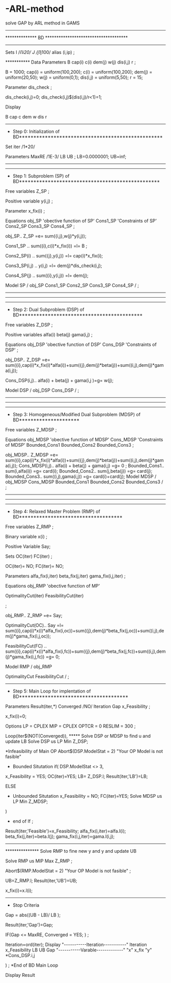 # -ARL-method
solve GAP by ARL method in GAMS
********************************************************
************** BD  *************************************
********************************************************

Sets
I /i1*i20/
J /j1*j100/
alias (i,ip)
;

*********** Data
Parameters
B
cap(i)
c(i)
dem(j)
w(j)
dis(i,j)
r
;

B        = 1000;
cap(i)   = uniform(100,200);
c(i)     = uniform(100,200);
dem(j)   = uniform(20,50);
w(j)     = uniform(0,1);
dis(i,j) = uniform(5,50);
r        = 15;

Parameter
dis_check
;

dis_check(i,j)=0;
dis_check(i,j)$(dis(i,j)/r<1)=1;

Display


B
cap
c
dem
w
dis
r

********************************************************************************
* Step 0: Initialization of BD**************************************************

Set iter /1*20/

Parameters
MaxRE   /1E-3/
LB
UB
;
LB=0.0000001;
UB=inf;

********************************************************************************

********************************************************************************
* Step 1: Subproblem (SP) of BD*************************************************

Free variables
Z_SP    ;

Positive variable
y(i,j) ;

Parameter
x_fix(i) ;

Equations
obj_SP       'obective function of SP'
Cons1_SP      'Constraints of SP'
Cons2_SP
Cons3_SP
Cons4_SP
;

obj_SP..         Z_SP =e= sum({i,j},w(j)*y(i,j));

Cons1_SP       ..  sum({i},c(i)*x_fix(i)) =l= B ;


Cons2_SP(i)    ..  sum({j},y(i,j)) =l= cap(i)*x_fix(i);


Cons3_SP(i,j)  ..  y(i,j) =l= dem(j)*dis_check(i,j);


Cons4_SP(j)    ..  sum({i},y(i,j)) =l= dem(j);
 


Model SP
/
obj_SP
Cons1_SP
Cons2_SP
Cons3_SP
Cons4_SP
/
;

********************************************************************************
********************************************************************************
********************************************************************************
* Step 2: Dual Subproblem (DSP) of BD*******************************************

Free variables
Z_DSP    ;

Positive variables
alfa(i)
beta(j)
gama(i,j) ;


Equations
obj_DSP       'obective function of DSP'
Cons_DSP      'Constraints of DSP'
;

obj_DSP..         Z_DSP =e=  sum({i},cap(i)*x_fix(i)*alfa(i))+sum({j},dem(j)*beta(j))+sum((i,j),dem(j)*gama(i,j));

Cons_DSP(i,j)..   alfa(i) + beta(j) + gama(i,j )=g= w(j);

Model DSP
/
obj_DSP
Cons_DSP
/
;
********************************************************************************
********************************************************************************
********************************************************************************
* Step 3: Homogeneous/Modified Dual Subproblem (MDSP) of BD*********************

Free variables
Z_MDSP    ;

Equations
obj_MDSP       'obective function of MDSP'
Cons_MDSP      'Constraints of MDSP'
Bounded_Cons1
Bounded_Cons2
Bounded_Cons3
;

obj_MDSP..         Z_MDSP =e=  sum({i},cap(i)*x_fix(i)*alfa(i))+sum({j},dem(j)*beta(j))+sum((i,j),dem(j)*gama(i,j));
Cons_MDSP(i,j)..     alfa(i) + beta(j) + gama(i,j) =g= 0 ;
Bounded_Cons1..    sum(i,alfa(i)) =g= card(i);
Bounded_Cons2..    sum(j,beta(j)) =g= card(j);
Bounded_Cons3..    sum((i,j),gama(i,j)) =g= card(i)+card(j);
Model MDSP
/
obj_MDSP
Cons_MDSP
Bounded_Cons1
Bounded_Cons2
Bounded_Cons3
/
;
********************************************************************************
********************************************************************************
********************************************************************************
* Step 4: Relaxed Master Problem (RMP) of BD************************************

Free variables
Z_RMP    ;

Binary variable
x(i)
;

Positive Variable Say;

Sets
OC(iter)
FC(iter)
;

OC(iter)= NO;
FC(iter)= NO;

Parameters
alfa_fix(i,iter)
beta_fix(j,iter)
gama_fix(i,j,iter)
;



Equations
obj_RMP       'obective function of MP'


OptimalityCut(iter)
FeasibilityCut(iter)

;

obj_RMP..                Z_RMP =e= Say;


OptimalityCut(OC)..      Say  =l= sum({i},cap(i)*x(i)*alfa_fix(i,oc))+sum({j},dem(j)*beta_fix(j,oc))+sum((i,j),dem(j)*gama_fix(i,j,oc));

FeasibilityCut(FC) ..   sum({i},cap(i)*x(i)*alfa_fix(i,fc))+sum({j},dem(j)*beta_fix(j,fc))+sum((i,j),dem(j)*gama_fix(i,j,fc)) =g= 0;


Model RMP
/
obj_RMP

OptimalityCut
FeasibilityCut
/
;
********************************************************************************
* Step 5: Main Loop for implentation of BD**************************************


Parameters
Result(iter,*)
Converged /NO/
Iteration
Gap
x_Feasibility
;

x_fix(i)=0;

Options
LP  =  CPLEX
MIP = CPLEX
OPTCR = 0
RESLIM = 300
;

Loop(iter$(NOT(Converged)),
***** Solve DSP or MDSP to find u and update LB
Solve DSP us LP Min Z_DSP;

*Infeasibility of Main OP
Abort$(DSP.ModelStat = 2) "Your OP Model is not fasible"

* Bounded Situtation
if( DSP.ModelStat <> 3,

x_Feasibility = YES;
OC(iter)=YES;
LB= Z_DSP.l;
Result(iter,'LB')=LB;

ELSE
* Unbounded Situtation
x_Feasibility = NO;
FC(iter)=YES;
Solve MDSP us LP Min Z_MDSP;

)
* end of If
;

Result(iter,'Feasible')=x_Feasibility;
alfa_fix(i,iter)=alfa.l(i);
beta_fix(j,iter)=beta.l(j);
gama_fix(i,j,iter)=gama.l(i,j);
************************************************
*************** Solve RMP to  fine new y and y and update UB

Solve RMP us MIP Max Z_RMP ;

Abort$(RMP.ModelStat = 2) "Your OP Model is not fasible" ;

UB=Z_RMP.l;
Result(iter,'UB')=UB;

x_fix(i)=x.l(i);
******************************************


* Stop Criteria

Gap = abs((UB - LB)/ LB );

Result(iter,'Gap')=Gap;

IF(Gap <= MaxRE,
Converged = YES;
)
;

Iteration=ord(iter);
Display
"-----------Iteration-----------"
Iteration
x_Feasibility
LB
UB
Gap
"-----------Varable-------------"
"x"
x_fix
"y"
*Cons_DSP.i,j

)
;
*End of BD Main Loop


Display
Result


